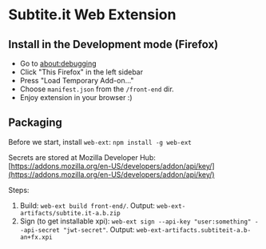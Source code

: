 Subtite.it Web Extension
========================

Install in the Development mode (Firefox)
-----------------------------------------

* Go to [about:debugging](about:debugging)
* Click "This Firefox" in the left sidebar
* Press "Load Temporary Add-on..."
* Choose `manifest.json` from the `/front-end` dir.
* Enjoy extension in your browser :)


Packaging
---------

Before we start, install `web-ext`: `npm install -g web-ext`

Secrets are stored at Mozilla Developer Hub: [https://addons.mozilla.org/en-US/developers/addon/api/key/](https://addons.mozilla.org/en-US/developers/addon/api/key/)


Steps:

1. Build: `web-ext build front-end/`.
   Output: `web-ext-artifacts/subtite.it-a.b.zip`
2. Sign (to get installable xpi): `web-ext sign --api-key "user:something" --api-secret "jwt-secret"`.
   Output: `web-ext-artifacts.subtiteit-a.b-an+fx.xpi`
